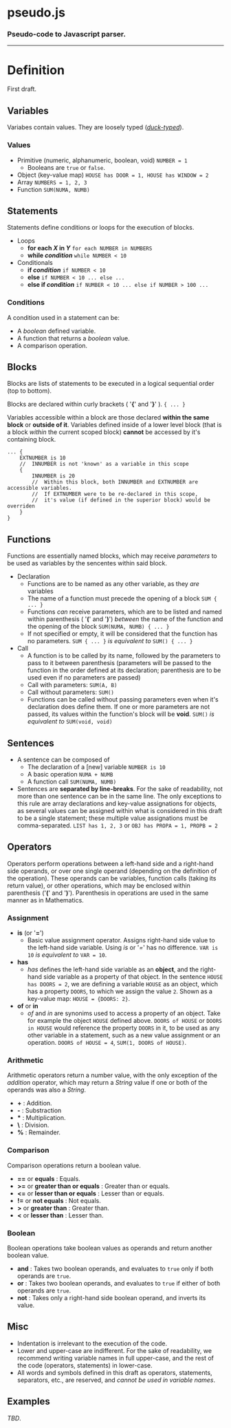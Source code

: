 # pseudo.js
### Pseudo-code to Javascript parser.


----

# Definition
First draft.

## Variables
Variabes contain values. They are loosely typed (*[duck-typed](https://en.wikipedia.org/wiki/Duck_typing)*).

### Values
  - Primitive (numeric, alphanumeric, boolean, void) `NUMBER = 1`
    - Booleans are `true` or `false`.
  - Object (key-value map) `HOUSE has DOOR = 1, HOUSE has WINDOW = 2`
  - Array `NUMBERS = 1, 2, 3`
  - Function `SUM(NUMA, NUMB)`

## Statements
Statements define conditions or loops for the execution of blocks.
- Loops
  - **for each _X_ in _Y_** `for each NUMBER in NUMBERS`
  - **while _condition_** `while NUMBER < 10`
- Conditionals
  - **if _condition_** `if NUMBER < 10`
  - **else** `if NUMBER < 10 ... else ...`
  - **else if _condition_** `if NUMBER < 10 ... else if NUMBER > 100 ...`

### Conditions
A condition used in a statement can be:
- A _boolean_ defined variable.
- A function that returns a _boolean_ value.
- A comparison operation.

## Blocks
Blocks are lists of statements to be executed in a logical sequential order (top to bottom).

Blocks are declared within curly brackets ( '**{**' and '**}**' ). `{ ... }` 

Variables accessible within a block are those declared **within the same block** or **outside of it**. Variables defined inside of a lower level block (that is a block _within_ the current scoped block) **cannot** be accessed by it's containing block.
```
... {
    EXTNUMBER is 10
    //  INNUMBER is not 'known' as a variable in this scope
    {
        INNUMBER is 20
        //  Within this block, both INNUMBER and EXTNUMBER are accessible variables.
        //  If EXTNUMBER were to be re-declared in this scope,
        //  it's value (if defined in the superior block) would be overriden
    }
}
```

## Functions
Functions are essentially named blocks, which may receive _parameters_ to be used as variables by the sencentes within said block.
- Declaration
  - Functions are to be named as any other variable, as they _are_ variables
  - The name of a function must precede the opening of a block `SUM { ... }`
  - Functions _can_ receive parameters, which are to be listed and named within parenthesis ( '**(**' and '**)**') _between_ the name of the function and the opening of the block `SUM(NUMA, NUMB) { ... }`
  - If not specified or empty, it will be considered that the function has no parameters. `SUM { ... }` _is equivalent to_ `SUM() { ... }`
- Call
  - A function is to be called by its name, followed by the parameters to pass to it between parenthesis (parameters will be passed to the function in the order defined at its declaration; parenthesis are to be used even if no parameters are passed)
  - Call with parameters: `SUM(A, B)`
  - Call without parameters: `SUM()`
  - Functions can be called without passing parameters even when it's declaration does define them. If one or more parameters are not passed, its values within the function's block will be **void**. `SUM()` _is equivalent to_ `SUM(void, void)`

## Sentences
- A sentence can be composed of
  - The declaration of a [new] variable `NUMBER is 10`
  - A basic operation `NUMA + NUMB`
  - A function call `SUM(NUMA, NUMB)`
- Sentences are **separated by line-breaks**. For the sake of readability, not more than one sentence can be in the same line. The only exceptions to this rule are array declarations and key-value assignations for objects, as several values can be assigned within what is considered in this draft to be a single statement; these multiple value assignations must be comma-separated. `LIST has 1, 2, 3` or `OBJ has PROPA = 1, PROPB = 2`


## Operators

Operators perform operations between a left-hand side and a right-hand side operands, or over one single operand (depending on the definition of the operation). These operands can be variables, function calls (taking its return value), or other operations, which may be enclosed within parenthesis ('**(**' and '**)**'). Parenthesis in operations are used in the same manner as in Mathematics.

### Assignment
- **is** (or '**=**')
  - Basic value assignment operator. Assigns right-hand side value to the left-hand side variable. Using _is_ or '_=_' has no difference. `VAR is 10` _is equivalent to_ `VAR = 10`.
- **has**
  - _has_ defines the left-hand side variable as an **object**, and the right-hand side variable as a property of that object. In the sentence `HOUSE has DOORS = 2`, we are defining a variable `HOUSE` as an object, which has a property `DOORS`, to which we assign the value `2`. Shown as a key-value map: `HOUSE = {DOORS: 2}`.
- **of** or **in**
  - _of_ and _in_ are synonims used to access a property of an object. Take for example the object `HOUSE` defined above. `DOORS of HOUSE` or `DOORS in HOUSE` would reference the property `DOORS` in it, to be used as any other variable in a statement, such as a new value assignment or an operation. `DOORS of HOUSE = 4`, `SUM(1, DOORS of HOUSE)`.

### Arithmetic
Arithmetic operators return a number value, with the only exception of the _addition_ operator, which may return a _String_ value if one or both of the operands was also a _String_.
- **+** : Addition.
- **\-** : Substraction
- **\*** : Multiplication.
- **\\** : Division.
- **%** : Remainder.

### Comparison
Comparison operations return a boolean value.
- **==** or **equals** : Equals.
- **\>=** or **greater than or equals** : Greater than or equals.
- **<=** or **lesser than or equals** : Lesser than or equals.
- **!=** or **not equals** : Not equals.
- **\>** or **greater than** : Greater than.
- **<** or **lesser than** : Lesser than.

### Boolean
Boolean operations take boolean values as operands and return another boolean value.
- **and** : Takes two boolean operands, and evaluates to `true` only if both operands are `true`.
- **or** : Takes two boolean operands, and evaluates to `true` if either of both operands are `true`.
- **not** : Takes only a right-hand side boolean operand, and inverts its value.


## Misc
- Indentation is irrelevant to the execution of the code.
- Lower and upper-case are indifferent. For the sake of readability, we recommend writing variable names in full upper-case, and the rest of the code (operators, statements) in lower-case.
- All words and symbols defined in this draft as operators, statements, separators, etc., are reserved, and _cannot be used in variable names_.

## Examples
_TBD_.


